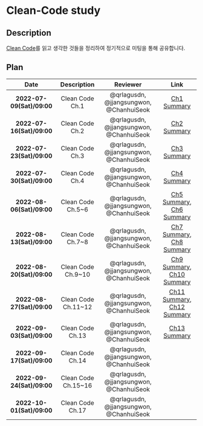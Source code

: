 # **Clean-Code study**

## Description

[Clean Code](http://www.kyobobook.co.kr/product/detailViewKor.laf?mallGb=KOR&ejkGb=KOR&barcode=9788966260959)를 읽고 생각한 것들을 정리하여 정기적으로 미팅을 통해 공유합니다.

## Plan

|           Date            |     Description     |                Reviewer                 |                                        Link                                         |
| :-----------------------: | :-----------------: | :-------------------------------------: | :---------------------------------------------------------------------------------: |
| **2022-07-09(Sat)/09:00** |   Clean Code Ch.1   | @qrlagusdn, @jjangsungwon, @ChanhuiSeok | [Ch1 Summary](https://github.com/WhiteKow/cleancode-study/blob/main/summary/Ch1.md) |
| **2022-07-16(Sat)/09:00** |   Clean Code Ch.2   | @qrlagusdn, @jjangsungwon, @ChanhuiSeok | [Ch2 Summary](https://github.com/WhiteKow/cleancode-study/blob/main/summary/Ch2.md) |
| **2022-07-23(Sat)/09:00** |   Clean Code Ch.3   | @qrlagusdn, @jjangsungwon, @ChanhuiSeok | [Ch3 Summary](https://github.com/WhiteKow/cleancode-study/blob/main/summary/Ch3.md) |
| **2022-07-30(Sat)/09:00** |   Clean Code Ch.4   | @qrlagusdn, @jjangsungwon, @ChanhuiSeok | [Ch4 Summary](https://github.com/WhiteKow/cleancode-study/blob/main/summary/Ch4.md)  |
| **2022-08-06(Sat)/09:00** |  Clean Code Ch.5~6  | @qrlagusdn, @jjangsungwon, @ChanhuiSeok | [Ch5 Summary](https://github.com/WhiteKow/cleancode-study/blob/main/summary/Ch5.md), [Ch6 Summary](https://github.com/WhiteKow/cleancode-study/blob/main/summary/Ch6.md) |
| **2022-08-13(Sat)/09:00** |  Clean Code Ch.7~8  | @qrlagusdn, @jjangsungwon, @ChanhuiSeok | [Ch7 Summary](https://github.com/WhiteKow/cleancode-study/blob/main/summary/Ch7.md), [Ch8 Summary](https://github.com/WhiteKow/cleancode-study/blob/main/summary/Ch8.md) |
| **2022-08-20(Sat)/09:00** | Clean Code Ch.9~10  | @qrlagusdn, @jjangsungwon, @ChanhuiSeok | [Ch9 Summary](https://github.com/WhiteKow/cleancode-study/blob/main/summary/Ch9.md), [Ch10 Summary](https://github.com/WhiteKow/cleancode-study/blob/main/summary/Ch10.md) |
| **2022-08-27(Sat)/09:00** | Clean Code Ch.11~12 | @qrlagusdn, @jjangsungwon, @ChanhuiSeok |[Ch11 Summary](https://github.com/WhiteKow/cleancode-study/blob/main/summary/Ch11.md), [Ch12 Summary](https://github.com/WhiteKow/cleancode-study/blob/main/summary/Ch12.md) |
| **2022-09-03(Sat)/09:00** |  Clean Code Ch.13   | @qrlagusdn, @jjangsungwon, @ChanhuiSeok |[Ch13 Summary](https://github.com/WhiteKow/cleancode-study/blob/main/summary/Ch13.md)                                                                                    |
| **2022-09-17(Sat)/09:00** |  Clean Code Ch.14   | @qrlagusdn, @jjangsungwon, @ChanhuiSeok |                                                                                     |
| **2022-09-24(Sat)/09:00** | Clean Code Ch.15~16 | @qrlagusdn, @jjangsungwon, @ChanhuiSeok |                                                                                     |
| **2022-10-01(Sat)/09:00** |  Clean Code Ch.17   | @qrlagusdn, @jjangsungwon, @ChanhuiSeok |                                                                                     |
